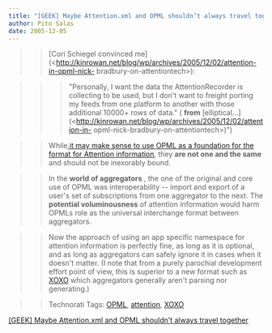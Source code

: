 ```yaml
---
title: "[GEEK] Maybe Attention.xml and OPML shouldn’t always travel together"
author: Pito Salas
date: 2005-12-05
---
```



>>

>> [Cori Schiegel convinced
me](<http://kinrowan.net/blog/wp/archives/2005/12/02/attention-in-opml-nick-
bradbury-on-attentiontech>):

>>

>>> "Personally, I want the data the AttentionRecorder is collecting to be
used, but I don't want to freight porting my feeds from one platform to
another with those additional 10000+ rows of data." ( **from**
[elliptical…](<http://kinrowan.net/blog/wp/archives/2005/12/02/attention-in-
opml-nick-bradbury-on-attentiontech>)")

>>

>> While[ it may make sense to use OPML as a foundation for the format for
Attention
information](<http://nick.typepad.com/blog/2005/11/an_attention_na_1.html>),
they **are not one and the same** and should not be inexorably bound.

>>

>> In the **world of aggregators** , the one of the original and core use of
OPML was interoperability -- import and export of a user's set of
subscriptions from one aggregator to the next. The **potential
voluminousness** of attention information would harm OPMLs role as the
universal interchange format between aggregators.

>>

>> Now the approach of using an app specific namespace for attention
information is perfectly fine, as long as it is optional, and as long as
aggregators can safely ignore it in cases when it doesn't matter. (I note that
from a purely parochial development effort point of view, this is superior to
a new format such as [XOXO](<http://en.wikipedia.org/wiki/XOXO>) which
aggregators generally aren't parsing nor generating.)

>>

>> Technorati Tags: [OPML](<http://www.technorati.com/tag/OPML>),
[attention](<http://www.technorati.com/tag/attention>),
[XOXO](<http://www.technorati.com/tag/XOXO>)


[[GEEK] Maybe Attention.xml and OPML shouldn’t always travel together](None)
